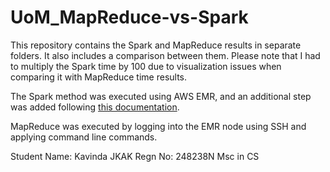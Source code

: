 # UoM_MapReduce-vs-Spark

This repository contains the Spark and MapReduce results in separate folders. It also includes a comparison between them. Please note that I had to multiply the Spark time by 100 due to visualization issues when comparing it with MapReduce time results.

The Spark method was executed using AWS EMR, and an additional step was added following [this documentation](https://docs.aws.amazon.com/emr/latest/ManagementGuide/emr-gs.html).

MapReduce was executed by logging into the EMR node using SSH and applying command line commands.

Student Name: Kavinda JKAK
Regn  No: 248238N
Msc in CS
